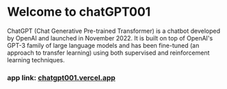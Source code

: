 # Welcome to chatGPT001

ChatGPT (Chat Generative Pre-trained Transformer) is a chatbot
developed by OpenAI and launched in November 2022. It is built on
top of OpenAI&apos;s GPT-3 family of large language models and has
been fine-tuned (an approach to transfer learning) using both
supervised and reinforcement learning techniques.

### app link: [chatgpt001.vercel.app](https://chatgpt001.vercel.app)

<!-- handleFalse on nav | buscar la forma de apagarlo desde el servidor mirar el video de fazt sobre ejecutar codigo del servidor en el cliente (next 13) -->

<!-- trabajar en openGraph -->
<!-- trabajar en el Opacity -->

